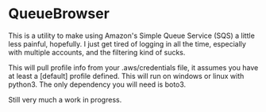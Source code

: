 # QueueBrowser
This is a utility to make using Amazon's Simple Queue Service (SQS) a little less painful, hopefully.  I just get tired of logging in all the time, especially with multiple accounts, and the filtering kind of sucks.

This will pull profile info from your .aws/credentials file, it assumes you have at least a [default] profile defined.  This will run on windows or linux with python3.  The only dependency you will need is boto3.

Still very much a work in progress.
